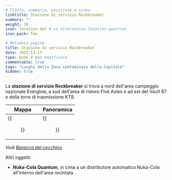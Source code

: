 ```yaml
---
# Titolo, sommario, posizione e icona
linktitle: Stazione di servizio Rockbreaker
summary: ""
weight: 10
icon: location-dot # in alternativa location-question
icon_pack: fas

# Metadata pagina
title: Stazione di servizio Rockbreaker
date: 2022-11-17
type: book # Non modificare
commentable: true
tags: "Luoghi della Zona contaminata della Capitale"
hidden: true
---
```



<div class="fo3">

La **stazione di servizio Rockbreaker** si trova a nord dell'area campeggio nazionale Everglow, a sud dell'area di ristoro Five Axles e ad est del Vault 87 e della torre di trasmissione KT8.

| Mappa                                      | Panoramica                                    |
| ------------------------------------------ | --------------------------------------------- |
| {{<figure src="fo3/Rockbreaker_LG_loc.webp">}} | {{<figure src="fo3/Rockbreakers_Last_Gas.webp">}} |

*Vedi [Baracca del cecchino](../baracca-del-cecchinobaracca-abbandonata)*

Altri oggetti:
- **Nuka-Cola Quantum**, in cima a un distributore automatico Nuka-Cola all'interno dell'area recintata

</div>